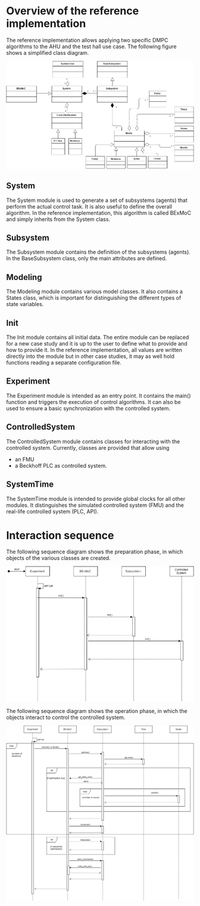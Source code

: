 # Overview of the reference implementation

The reference implementation allows applying two specific DMPC algorithms to the AHU and the test hall use case. 
The following figure shows a simplified class diagram. 

![Classdiagram](classdiagram_v2.png)

## System
The System module is used to generate a set of subsystems (agents) that perform the actual control task. It is also useful to define the overall algorithm. In the reference implementation, this algorithm is called BExMoC and simply inherits from the System class. 

## Subsystem
The Subsystem module contains the definition of the subsystems (agents). In the BaseSubsystem class, only the main attributes are defined. 

## Modeling
The Modeling module contains various model classes. It also contains a States class, which is important for distinguishing the different types of state variables. 

## Init
The Init module contains all initial data. The entire module can be replaced for a new case study and it is up to the user to define what to provide and how to provide it. In the reference implementation, all values are written directly into the module but in other case studies, it may as well hold functions reading a separate configuration file. 

## Experiment
The Experiment module is intended as an entry point. It contains the main() function and triggers the execution of control algorithms. It can also be used to ensure a basic synchronization with the controlled system. 

## ControlledSystem
The ControlledSystem module contains classes for interacting with the controlled system. Currently, classes are provided that allow using 
- an FMU
- a Beckhoff PLC
as controlled system. 

## SystemTime
The SystemTime module is intended to provide global clocks for all other modules. It distinguishes the simulated controlled system (FMU) and the real-life controlled system (PLC, API). 

# Interaction sequence

The following sequence diagram shows the preparation phase, in which objects of the various classes are created.

![Sequencediagram](sequencediagram.png)

The following sequence diagram shows the operation phase, in which the objects interact to control the controlled system.

![Sequencediagram_Iteration](sequencediagram_iteration.png)